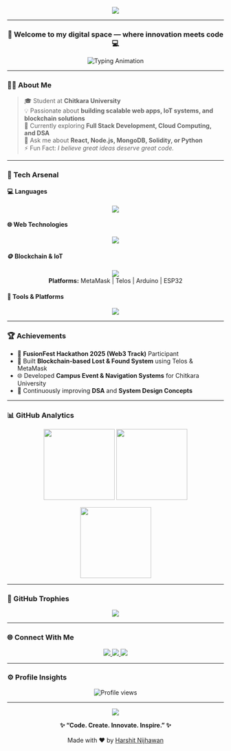 <!-- Header Banner -->
<p align="center">
  <img src="https://capsule-render.vercel.app/api?type=waving&color=0:00C9FF,100:92FE9D&height=220&section=header&text=Hey%20there!%20I'm%20Harshit%20Nijhawan%20👋&fontSize=36&fontColor=ffffff&animation=fadeIn&fontAlignY=38&desc=MERN%20Stack%20Developer%20%7C%20Blockchain%20Enthusiast%20%7C%20IoT%20Explorer&descAlignY=58&descAlign=50" />
</p>

---

<h3 align="center">🚀 Welcome to my digital space — where innovation meets code 💻</h3>

<p align="center">
  <img src="https://readme-typing-svg.herokuapp.com?font=Poppins&size=22&duration=3500&pause=800&color=00F5FF&center=true&vCenter=true&width=650&lines=MERN+Stack+Developer+%7C+Blockchain+Engineer;IoT+Innovator+%7C+Full+Stack+Learner;Building+Smart+and+Scalable+Projects+💡" alt="Typing Animation" />
</p>

---

### 👨‍💻 About Me
> 🎓 Student at **Chitkara University**  
> 💡 Passionate about **building scalable web apps, IoT systems, and blockchain solutions**  
> 🌱 Currently exploring **Full Stack Development, Cloud Computing, and DSA**  
> 💬 Ask me about **React, Node.js, MongoDB, Solidity, or Python**  
> ⚡ Fun Fact: *I believe great ideas deserve great code.*

---

### 🧠 Tech Arsenal

#### 💻 Languages  
<p align="center">
  <img src="https://skillicons.dev/icons?i=cpp,java,python,javascript" />
</p>

#### 🌐 Web Technologies  
<p align="center">
  <img src="https://skillicons.dev/icons?i=html,css,react,nodejs,express,mongodb,bootstrap,tailwind" />
</p>

#### 🪙 Blockchain & IoT  
<p align="center">
  <img src="https://skillicons.dev/icons?i=solidity,ethereum" />
  <br>
  <b>Platforms:</b> MetaMask | Telos | Arduino | ESP32
</p>

#### 🧰 Tools & Platforms  
<p align="center">
  <img src="https://skillicons.dev/icons?i=git,github,vscode,postman,figma,linux" />
</p>

---

### 🏆 Achievements
- 🥇 **FusionFest Hackathon 2025 (Web3 Track)** Participant  
- 💎 Built **Blockchain-based Lost & Found System** using Telos & MetaMask  
- 🌐 Developed **Campus Event & Navigation Systems** for Chitkara University  
- 🧩 Continuously improving **DSA** and **System Design Concepts**

---

### 📊 GitHub Analytics
<p align="center">
  <img src="https://github-readme-stats.vercel.app/api?username=Harshit-nijhawan&show_icons=true&theme=tokyonight&border_radius=15&hide_border=false" height="165" />
  <img src="https://github-readme-streak-stats.herokuapp.com?user=Harshit-nijhawan&theme=tokyonight&border_radius=15" height="165" />
</p>

<p align="center">
  <img src="https://github-readme-stats.vercel.app/api/top-langs/?username=Harshit-nijhawan&layout=compact&theme=tokyonight&border_radius=15" height="165" />
</p>

---

### 🏅 GitHub Trophies
<p align="center">
  <img src="https://github-profile-trophy.vercel.app/?username=Harshit-nijhawan&theme=dracula&no-frame=true&margin-w=8&row=1" />
</p>

---

### 🌐 Connect With Me
<p align="center">
  <a href="https://linkedin.com/in/harshit-nijhawan-2b941132" target="_blank">
    <img src="https://img.shields.io/badge/LinkedIn-0077B5?style=for-the-badge&logo=linkedin&logoColor=white" />
  </a>
  <a href="mailto:nijhawanharshit58@gmail.com">
    <img src="https://img.shields.io/badge/Gmail-D14836?style=for-the-badge&logo=gmail&logoColor=white" />
  </a>
  <a href="https://github.com/Harshit-nijhawan" target="_blank">
    <img src="https://img.shields.io/badge/GitHub-181717?style=for-the-badge&logo=github&logoColor=white" />
  </a>
</p>

---

### ⚙️ Profile Insights
<p align="center">
  <img src="https://komarev.com/ghpvc/?username=Harshit-nijhawan&label=Profile+Visitors&color=brightgreen&style=for-the-badge" alt="Profile views" />
</p>

---

<!-- Footer -->
<p align="center">
  <img src="https://capsule-render.vercel.app/api?type=waving&color=0:92FE9D,100:00C9FF&height=120&section=footer" />
</p>

<p align="center">
  <b>✨ “Code. Create. Innovate. Inspire.” ✨</b><br><br>
  Made with ❤️ by <a href="https://github.com/Harshit-nijhawan">Harshit Nijhawan</a>
</p>
